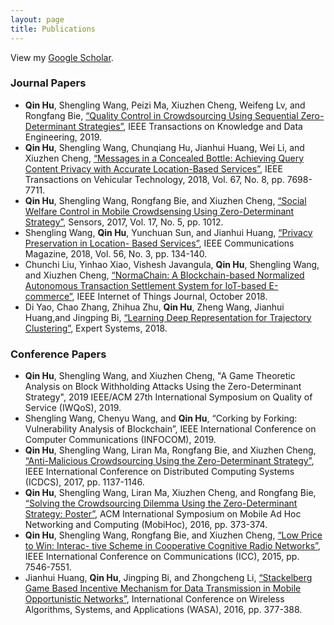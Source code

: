 ```yaml
---
layout: page
title: Publications
---
```


View my [Google Scholar](https://scholar.google.com/citations?user=tzMBk3YAAAAJ&hl=zh-CN).

### Journal Papers

- **Qin Hu**, Shengling Wang, Peizi Ma, Xiuzhen Cheng, Weifeng Lv, and Rongfang Bie, [“Quality Control in Crowdsourcing Using Sequential Zero-Determinant Strategies”](https://ieeexplore.ieee.org/abstract/document/8632709), IEEE Transactions on Knowledge and Data Engineering, 2019.
- **Qin Hu**, Shengling Wang, Chunqiang Hu, Jianhui Huang, Wei Li, and Xiuzhen Cheng, [“Messages in a Concealed Bottle: Achieving Query Content Privacy with Accurate Location-Based Services”](https://ieeexplore.ieee.org/abstract/document/8360466), IEEE Transactions on Vehicular Technology, 2018, Vol. 67, No. 8, pp. 7698-7711.
- **Qin Hu**, Shengling Wang, Rongfang Bie, and Xiuzhen Cheng, [“Social Welfare Control in Mobile Crowdsensing Using Zero-Determinant Strategy”](https://www.mdpi.com/1424-8220/17/5/1012/htm), Sensors, 2017, Vol. 17, No. 5, pp. 1012.
- Shengling Wang, **Qin Hu**, Yunchuan Sun, and Jianhui Huang, [“Privacy Preservation in Location- Based Services”](https://ieeexplore.ieee.org/abstract/document/8316781), IEEE Communications Magazine, 2018, Vol. 56, No. 3, pp. 134-140.
- Chunchi Liu, Yinhao Xiao, Vishesh Javangula, **Qin Hu**, Shengling Wang, and Xiuzhen Cheng, [“NormaChain: A Blockchain-based Normalized Autonomous Transaction Settlement System for IoT-based E-commerce”](https://ieeexplore.ieee.org/abstract/document/8502858), IEEE Internet of Things Journal, October 2018.
- Di Yao, Chao Zhang, Zhihua Zhu, **Qin Hu**, Zheng Wang, Jianhui Huang,and Jingping Bi, [“Learning Deep Representation for Trajectory Clustering”](https://onlinelibrary.wiley.com/doi/abs/10.1111/exsy.12252), Expert Systems, 2018.

### Conference Papers

- **Qin Hu**, Shengling Wang, and Xiuzhen Cheng, "A Game Theoretic Analysis on Block Withholding Attacks Using the Zero-Determinant Strategy", 2019 IEEE/ACM 27th International Symposium on Quality of Service (IWQoS), 2019.
- Shengling Wang, Chenyu Wang, and **Qin Hu**, “Corking by Forking: Vulnerability Analysis of Blockchain”, IEEE International Conference on Computer Communications (INFOCOM), 2019.
- **Qin Hu**, Shengling Wang, Liran Ma, Rongfang Bie, and Xiuzhen Cheng, [“Anti-Malicious Crowdsourcing Using the Zero-Determinant Strategy”](https://ieeexplore.ieee.org/abstract/document/7980054), IEEE International Conference on Distributed Computing Systems (ICDCS), 2017, pp. 1137-1146.
- **Qin Hu**, Shengling Wang, Liran Ma, Xiuzhen Cheng, and Rongfang Bie, [“Solving the Crowdsourcing Dilemma Using the Zero-Determinant Strategy: Poster”](https://dl.acm.org/citation.cfm?id=2942402), ACM International Symposium on Mobile Ad Hoc Networking and Computing (MobiHoc), 2016, pp. 373-374.
- **Qin Hu**, Shengling Wang, Rongfang Bie, and Xiuzhen Cheng, [“Low Price to Win: Interac- tive Scheme in Cooperative Cognitive Radio Networks”](https://ieeexplore.ieee.org/abstract/document/7249533), IEEE International Conference on Communications (ICC), 2015, pp. 7546-7551.
- Jianhui Huang, **Qin Hu**, Jingping Bi, and Zhongcheng Li, [“Stackelberg Game Based Incentive Mechanism for Data Transmission in Mobile Opportunistic Networks”](https://link.springer.com/chapter/10.1007/978-3-319-42836-9_34), International Conference on Wireless Algorithms, Systems, and Applications (WASA), 2016, pp. 377-388.
